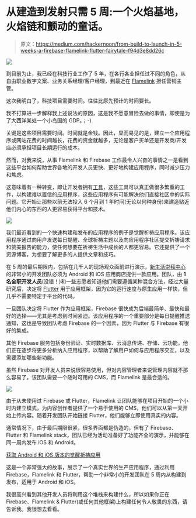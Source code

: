 # 从建造到发射只需 5 周:一个火焰基地，火焰链和颤动的童话。

> 原文：<https://medium.com/hackernoon/from-build-to-launch-in-5-weeks-a-firebase-flamelink-flutter-fairytale-f94d3e8dd26c>

![](img/ed6041b64d28b5515ac7d76f54fe956d.png)

到目前为止，我已经在科技行业工作了 5 年，在各行各业担任过不同的角色，从自由职业数字文案、业务关系经理/客户经理，到最近在 [Flamelink](https://flamelink.io/) 担任营销主管。

这次我明白了，科技项目需要时间。往往比原先预计的时间要长。

我不打算进一步解释我上述说法的原因，这是我不愿意冒险去做的事情，即使是为了大西洋某处一个小岛国的 GDP。；-)

关键是这些项目需要时间。时间就是金钱。因此，显而易见的是，建立一个应用程序或网站花费的时间越长，花费的资金就越多，无论是客户买单还是开发商/开发店必须承担项目长期运行的成本。

然而，对我来说，从事 Flamelink 和 Firebase 工作最令人兴奋的事情之一是看到这些平台如何帮助世界各地的开发人员更快、更好地构建应用程序，同时减少压力和焦虑。

这意味着有一种转变，即让开发者拥有[工具](https://hackernoon.com/tagged/tools)，这些工具可以真正做很多繁重的工作，以构建难以置信的应用程序，这些应用程序有可能解决他们直接社区中的实际问题。它开始让那些以前无法投入 6 个月到 1 年时间(无论以何种身份)来建造贴近他们内心的东西的人更容易获得平台和技术。

![](img/5cd5a5c4960466e3f9e15c9c8dd30254.png)

我们最近看到的一个快速构建和发布的应用程序的例子是觉醒祈祷应用程序。该应用程序通过向用户发送每日提醒、全球祈祷主题以及向应用程序社区提交祈祷请求和赞美报告的能力，使任何想要在祈祷生活中成长的人都更容易。它还提供了一个资源博客，为想要了解更多的人提供文章和技巧。

在 5 周的最后期限内，包括在几千人的现场观众面前进行演示，[新生活崇拜中心](https://atnewlife.org/)的非常小的开发团队必须为 Android 和 iOS 应用商店提供一款应用。团队，由 **1 名全职开发人员**(没错！)和一些志愿者知道他们需要遵循某种混合方法，经过大量研究后，决定将 [Flutter](https://hackernoon.com/tagged/flutter) 用于应用框架，因为它的运行速度与原生应用一样快，但几乎不需要特定于平台的代码。

一旦团队决定将 Flutter 作为应用框架，Firebase 很快成为后端最简单、最快和最好的选择——尤其是考虑到时间紧迫。该应用程序的一个重要部分是每日提醒推送通知，这也是导致团队考虑 Firebase 的一个因素，因为 Flutter 与 Firebase 有很好的集成。

其他 Firebase 服务包括身份验证、实时数据库、云消息传递、存储、云功能，他们正在逐步将更多分析纳入应用程序，以帮助了解用户如何与应用程序交互，以及需要添加哪些新功能。

虽然 Firebase 对开发人员来说很容易使用，但对内容管理者来说管理内容就不那么容易了。该团队需要一个随时可用的 CMS，而 Flamelink 是最合适的。

![](img/3c07117aae53c4acc262d2aa93584078.png)

由于从未使用过 Firebase 或 Flutter，Flamelink 让团队能够在项目开始的一个小时内建立模式，为内容创作者提供了一个易于使用的 CMS，他们可以从第一天开始上传内容。随着开发团队开始链接 Flutter，他们能够立即使用真实的内容。

通常情况下，由于最后期限很紧，很多界面都是伪造的，但有了 Firebase、Flutter 和 Flamelink stack，团队已经为活动准备好了功能齐全的演示，并能够在同一周内发布 iOS 和 Android。

[获取 Android 和 iOS 版本的觉醒祈祷应用](http://prayer.awkng.app.)

这是一个非常强大的故事，展示了一个真实世界的生产应用程序，通过利用 Firebase，Flamelink 和 Flutter，帮助一个非常小的开发团队在 5 周内从构建到发布，适用于 Android 和 iOS。

我很高兴看到其他开发人员将利用这个堆栈来构建什么，所以如果你正在 Firebase、Flamelink & Flutter(或任何其他框架)上构建任何令人敬畏的东西，请告诉我。我很想去看看。
